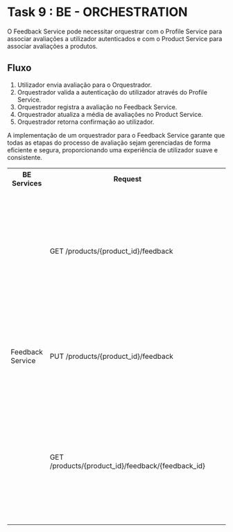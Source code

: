 # Task 9 : BE - ORCHESTRATION

O Feedback Service pode necessitar orquestrar com o Profile Service para associar avaliações a utilizador autenticados e com o Product Service para associar avaliações a produtos.

## Fluxo
1. Utilizador envia avaliação para o Orquestrador.
2. Orquestrador valida a autenticação do utilizador através do Profile Service.
3. Orquestrador registra a avaliação no Feedback Service.
4. Orquestrador atualiza a média de avaliações no Product Service.
5. Orquestrador retorna confirmação ao utilizador.

A implementação de um orquestrador para o Feedback Service garante que todas as etapas do processo de avaliação sejam gerenciadas de forma eficiente e segura, proporcionando uma experiência de utilizador suave e consistente.


<table>
  <tr>
        <th>BE Services</th>
        <th>Request</th>
        <th>Request Schemas</th>
        <th>Response Schemas</th>
    </tr>
  <tr>
        <td rowspan="3">Feedback Service</td>
        <td>GET /products/{product_id}/feedback</td>
        <td></td>
        <td><pre>
            tags:
        - "Feedback Service"
      summary: "Search products's feedback by product id"
      parameters:
        - $ref: "#/components/parameters/product_id"
      responses:
        "200":
          description: "Successfully found products's feedback by product id"
          content:
            application/json:
              schema:
                type: "array"
                items:
                  $ref: '#/components/schemas/Feedback'
        "404":
          description: "Product's id not found"
        </pre></td>
    </tr>
    <tr>
        <td>PUT /products/{product_id}/feedback</td>
        <td><pre>
            tags:
        - "Feedback Service"
      summary: "Add new feedback to product"
      parameters:
        - $ref: "#/components/parameters/product_id"
      requestBody:
        content:
          application/json:
            schema:
              $ref: '#/components/schemas/Feedback'
        </pre></td>
        <td><pre>
            responses:
        "200":
          description: "Successfully added feedback"
          content:
            application/json:
              schema:
                $ref: '#/components/schemas/Feedback'
        </pre></td>
    </tr>
    <tr>
        <td>GET /products/{product_id}/feedback/{feedback_id}</td>
        <td></td>
        <td><pre>
            get:
      tags:
        - "Feedback Service"
      summary: "Search feedback by feedback id"
      parameters:
        - $ref: "#/components/parameters/product_id"
        - $ref: "#/components/parameters/feedback_id"
      responses:
        "200":
          description: "Successfully found feedback by feedback id"
          content:
            application/json:
              schema:
                $ref: '#/components/schemas/Feedback'
        "404":
          description: "Product's or Feedback's id not found"
        </pre></td>
    </tr>
    
</table>
